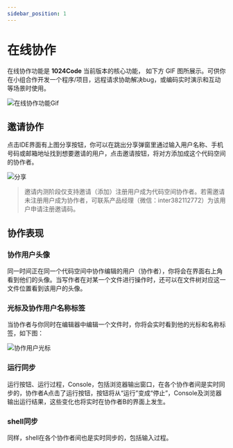 ```yaml
---
sidebar_position: 1
---
```



# 在线协作

在线协作功能是 **1024Code** 当前版本的核心功能， 如下方 GIF 图所展示。可供你在小组合作开发一个程序/项目，远程请求协助解决bug，或编码实时演示和互动等场景时使用。

![在线协作功能Gif](https://1024code.com/_next/image?url=%2F_next%2Fstatic%2Fmedia%2Findex_page_001.095f8d54.gif&w=1200&q=75)


## 邀请协作


点击IDE界面有上图分享按钮，你可以在跳出分享弹窗里通过输入用户名称、手机号码或邮箱地址找到想要邀请的用户，点击邀请按钮，将对方添加成这个代码空间的协作者。

![分享](https://1024-staging-1258723534.cos.ap-guangzhou.myqcloud.com/doc_assets/3291657782836_.pic.jpg)

> 邀请内测阶段仅支持邀请（添加）注册用户成为代码空间协作者。若需邀请未注册用户成为协作者，可联系产品经理（微信：inter382112772）为该用户申请注册邀请码。
> 

## 协作表现

### 协作用户头像


同一时间正在同一个代码空间中协作编辑的用户（协作者），你将会在界面右上角看到他们的头像。当写作者在对某一个文件进行操作时，还可以在文件树对应这一文件位置看到该用户的头像。


### 光标及协作用户名称标签


当协作者与你同时在编辑器中编辑一个文件时，你将会实时看到他的光标和名称标签，如下图：

![协作用户光标](https://1024-staging-1258723534.cos.ap-guangzhou.myqcloud.com/doc_assets/3271657782484_.pic_hd.jpg)


### 运行同步


运行按钮、运行过程，Console，包括浏览器输出窗口，在各个协作者间是实时同步的，协作者A点击了运行按钮，按钮将从“运行”变成“停止”，Console及浏览器输出运行结果，这些变化也将实时在协作者B的界面上发生。



### shell同步


同样，shell在各个协作者间也是实时同步的，包括输入过程。